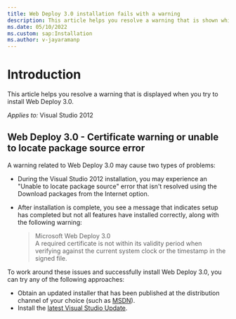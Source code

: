 ```yaml
---
title: Web Deploy 3.0 installation fails with a warning
description: This article helps you resolve a warning that is shown while installing the Web Deploy 3.0.
ms.date: 05/10/2022
ms.custom: sap:Installation
ms.author: v-jayaramanp
---
```


# Introduction

This article helps you resolve a warning that is displayed when you try to install Web Deploy 3.0.

_Applies to:_&nbsp;Visual Studio 2012

## Web Deploy 3.0 - Certificate warning or unable to locate package source error

A warning related to Web Deploy 3.0 may cause two types of problems:

- During the Visual Studio 2012 installation, you may experience an "Unable to locate package source" error that isn't resolved using the Download packages from the Internet option.
- After installation is complete, you see a message that indicates setup has completed but not all features have installed correctly, along with the following warning:

    > Microsoft Web Deploy 3.0  
    > A required certificate is not within its validity period when verifying against the current system clock or the timestamp in the signed file.

To work around these issues and successfully install Web Deploy 3.0, you can try any of the following approaches:

- Obtain an updated installer that has been published at the distribution channel of your choice (such as [MSDN](https://msdn.microsoft.com/subscriptions/securedownloads)).
- Install the [latest Visual Studio Update](https://visualstudio.microsoft.com/).